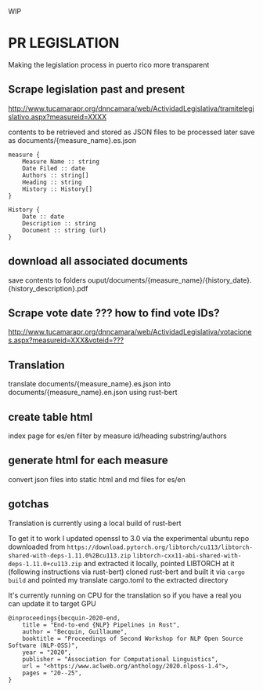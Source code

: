 WIP

# PR LEGISLATION

Making the legislation process in puerto rico more transparent 

## Scrape legislation past and present

<http://www.tucamarapr.org/dnncamara/web/ActividadLegislativa/tramitelegislativo.aspx?measureid=XXXX>

contents to be retrieved and stored as JSON files to be processed later
save as documents/{measure_name}.es.json

    measure {
        Measure Name :: string
        Date Filed :: date
        Authors :: string[]
        Heading :: string
        History :: History[]
    }

    History {
        Date :: date
        Description :: string 
        Document :: string (url)
    }

## download all associated documents

save contents to folders ouput/documents/{measure_name}/{history_date}.{history_description}.pdf

## Scrape vote date ??? how to find vote IDs?

<http://www.tucamarapr.org/dnncamara/web/ActividadLegislativa/votaciones.aspx?measureid=XXX&voteid=???>

## Translation

translate documents/{measure_name}.es.json into documents/{measure_name}.en.json
using rust-bert

## create table html

index page for es/en
filter by measure id/heading substring/authors

## generate html for each measure

convert json files into static html and md files for es/en

## gotchas

Translation is currently using a local build of rust-bert

To get it to work I updated openssl to 3.0 via the experimental ubuntu repo
downloaded from `https://download.pytorch.org/libtorch/cu113/libtorch-shared-with-deps-1.11.0%2Bcu113.zip` `libtorch-cxx11-abi-shared-with-deps-1.11.0+cu113.zip` and extracted it locally, pointed LIBTORCH at it (following instructions via rust-bert)
cloned rust-bert and built it via `cargo build` and pointed my translate cargo.toml to the extracted directory

It's currently running on CPU for the translation so if you have a real you can update it to target GPU

    @inproceedings{becquin-2020-end,
        title = "End-to-end {NLP} Pipelines in Rust",
        author = "Becquin, Guillaume",
        booktitle = "Proceedings of Second Workshop for NLP Open Source Software (NLP-OSS)",
        year = "2020",
        publisher = "Association for Computational Linguistics",
        url = "<https://www.aclweb.org/anthology/2020.nlposs-1.4">,
        pages = "20--25",
    }

